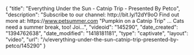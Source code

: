 {
    "title": "Everything Under the Sun - Catnip Trip - Presented By Petco",
    "description": "Subscribe to our channel: http:\/\/bit.ly\/12dY9oO Find out more at: https:\/\/www.petsummer.com \"Pumpkin on a Catnip Trip\" ... Cats need a summer break, too! Joi...",
    "videoid": "145290",
    "date_created": "1394762638",
    "date_modified": "1418181181",
    "type": "captivate",
    "layout": "video",
    "url": "\/v\/everything-under-the-sun-catnip-trip-presented-by-petco\/145290"
}
